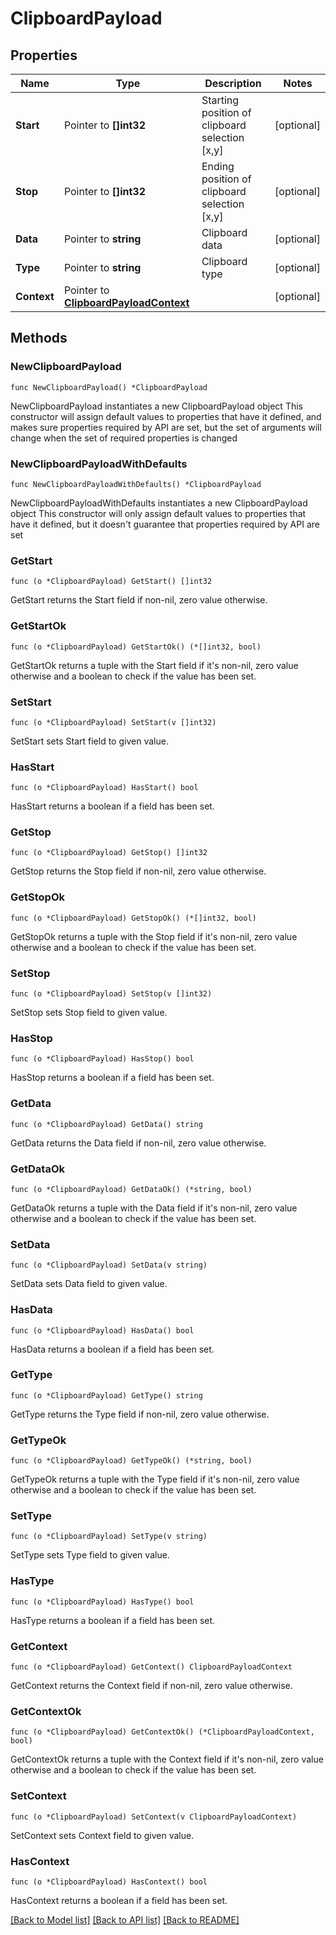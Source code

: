 # ClipboardPayload

## Properties

Name | Type | Description | Notes
------------ | ------------- | ------------- | -------------
**Start** | Pointer to **[]int32** | Starting position of clipboard selection [x,y] | [optional] 
**Stop** | Pointer to **[]int32** | Ending position of clipboard selection [x,y] | [optional] 
**Data** | Pointer to **string** | Clipboard data | [optional] 
**Type** | Pointer to **string** | Clipboard type | [optional] 
**Context** | Pointer to [**ClipboardPayloadContext**](ClipboardPayloadContext.md) |  | [optional] 

## Methods

### NewClipboardPayload

`func NewClipboardPayload() *ClipboardPayload`

NewClipboardPayload instantiates a new ClipboardPayload object
This constructor will assign default values to properties that have it defined,
and makes sure properties required by API are set, but the set of arguments
will change when the set of required properties is changed

### NewClipboardPayloadWithDefaults

`func NewClipboardPayloadWithDefaults() *ClipboardPayload`

NewClipboardPayloadWithDefaults instantiates a new ClipboardPayload object
This constructor will only assign default values to properties that have it defined,
but it doesn't guarantee that properties required by API are set

### GetStart

`func (o *ClipboardPayload) GetStart() []int32`

GetStart returns the Start field if non-nil, zero value otherwise.

### GetStartOk

`func (o *ClipboardPayload) GetStartOk() (*[]int32, bool)`

GetStartOk returns a tuple with the Start field if it's non-nil, zero value otherwise
and a boolean to check if the value has been set.

### SetStart

`func (o *ClipboardPayload) SetStart(v []int32)`

SetStart sets Start field to given value.

### HasStart

`func (o *ClipboardPayload) HasStart() bool`

HasStart returns a boolean if a field has been set.

### GetStop

`func (o *ClipboardPayload) GetStop() []int32`

GetStop returns the Stop field if non-nil, zero value otherwise.

### GetStopOk

`func (o *ClipboardPayload) GetStopOk() (*[]int32, bool)`

GetStopOk returns a tuple with the Stop field if it's non-nil, zero value otherwise
and a boolean to check if the value has been set.

### SetStop

`func (o *ClipboardPayload) SetStop(v []int32)`

SetStop sets Stop field to given value.

### HasStop

`func (o *ClipboardPayload) HasStop() bool`

HasStop returns a boolean if a field has been set.

### GetData

`func (o *ClipboardPayload) GetData() string`

GetData returns the Data field if non-nil, zero value otherwise.

### GetDataOk

`func (o *ClipboardPayload) GetDataOk() (*string, bool)`

GetDataOk returns a tuple with the Data field if it's non-nil, zero value otherwise
and a boolean to check if the value has been set.

### SetData

`func (o *ClipboardPayload) SetData(v string)`

SetData sets Data field to given value.

### HasData

`func (o *ClipboardPayload) HasData() bool`

HasData returns a boolean if a field has been set.

### GetType

`func (o *ClipboardPayload) GetType() string`

GetType returns the Type field if non-nil, zero value otherwise.

### GetTypeOk

`func (o *ClipboardPayload) GetTypeOk() (*string, bool)`

GetTypeOk returns a tuple with the Type field if it's non-nil, zero value otherwise
and a boolean to check if the value has been set.

### SetType

`func (o *ClipboardPayload) SetType(v string)`

SetType sets Type field to given value.

### HasType

`func (o *ClipboardPayload) HasType() bool`

HasType returns a boolean if a field has been set.

### GetContext

`func (o *ClipboardPayload) GetContext() ClipboardPayloadContext`

GetContext returns the Context field if non-nil, zero value otherwise.

### GetContextOk

`func (o *ClipboardPayload) GetContextOk() (*ClipboardPayloadContext, bool)`

GetContextOk returns a tuple with the Context field if it's non-nil, zero value otherwise
and a boolean to check if the value has been set.

### SetContext

`func (o *ClipboardPayload) SetContext(v ClipboardPayloadContext)`

SetContext sets Context field to given value.

### HasContext

`func (o *ClipboardPayload) HasContext() bool`

HasContext returns a boolean if a field has been set.


[[Back to Model list]](../README.md#documentation-for-models) [[Back to API list]](../README.md#documentation-for-api-endpoints) [[Back to README]](../README.md)


